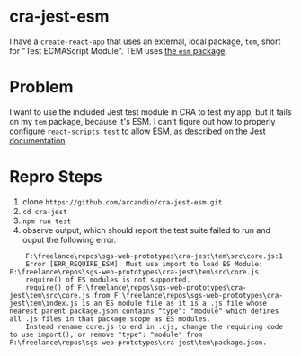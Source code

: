 # cra-jest-esm

I have a `create-react-app` that uses an external, local package, `tem`, short for "Test ECMAScript Module". TEM uses [the `esm` package](https://www.npmjs.com/package/esm).

# Problem

I want to use the included Jest test module in CRA to test my app, but it fails on my `tem` package, because it's ESM. I can't figure out how to properly configure `react-scripts test` to allow ESM, as described on [the Jest documentation](https://jestjs.io/docs/ecmascript-modules).

# Repro Steps

1. clone `https://github.com/arcandio/cra-jest-esm.git`
2. `cd cra-jest`
3. `npm run test`
4. observe output, which should report the test suite failed to run and ouput the following error.

```
    F:\freelance\repos\sgs-web-prototypes\cra-jest\tem\src\core.js:1
    Error [ERR_REQUIRE_ESM]: Must use import to load ES Module: F:\freelance\repos\sgs-web-prototypes\cra-jest\tem\src\core.js
    require() of ES modules is not supported.
    require() of F:\freelance\repos\sgs-web-prototypes\cra-jest\tem\src\core.js from F:\freelance\repos\sgs-web-prototypes\cra-jest\tem\index.js is an ES module file as it is a .js file whose nearest parent package.json contains "type": "module" which defines all .js files in that package scope as ES modules.
    Instead rename core.js to end in .cjs, change the requiring code to use import(), or remove "type": "module" from F:\freelance\repos\sgs-web-prototypes\cra-jest\tem\package.json.
```